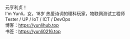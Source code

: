 元亨利贞！<br>
I'm Yunli，女，18岁
热爱诗词的理科玩家，物联网测试工程师<br>
Tester / UP / IoT / ICT / DevOps<br>
博客：https://yunlihub.top<br>
书签：https://yunli0216.top
